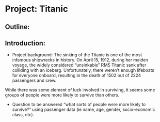 # Project: Titanic
## Outline:

## Introduction:
* Project background:
The sinking of the Titanic is one of the most infamous shipwrecks in history.
On April 15, 1912, during her maiden voyage, the widely considered “unsinkable” RMS Titanic sank after colliding with an iceberg.
Unfortunately, there weren’t enough lifeboats for everyone onboard, resulting in the death of 1502 out of 2224 passengers and crew.

While there was some element of luck involved in surviving, it seems some groups of people were more likely to survive than others.
* Question to be answered
“what sorts of people were more likely to survive?” using passenger data (ie name, age, gender, socio-economic class, etc).
